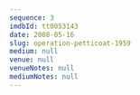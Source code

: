 ```yaml
---
sequence: 3
imdbId: tt0053143
date: 2008-05-16
slug: operation-petticoat-1959
medium: null
venue: null
venueNotes: null
mediumNotes: null
---
```


